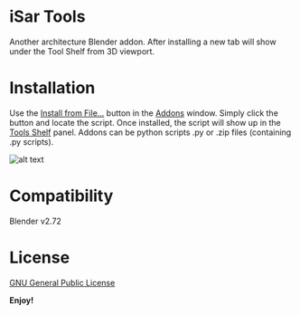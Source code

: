 iSar Tools
==========

Another architecture Blender addon.
After installing a new tab will show under the Tool Shelf from 3D viewport.

# Installation

Use the [Install from File...] button in the [Addons] window. Simply click the button and locate the script. Once installed, the script will show up in the [Tools Shelf] panel.
Addons can be python scripts .py or .zip files (containing .py scripts).

![alt text](http://wiki.blender.org/uploads/thumb/9/92/Userpref_addons_en_oct20_2013.jpg/640px-Userpref_addons_en_oct20_2013.jpg)

# Compatibility

Blender v2.72

# License

[GNU General Public License]

**Enjoy!**

[Tools Shelf]:http://wiki.blender.org/index.php/Doc:2.6/Manual/Interface/Panels
[Install from File...]:http://wiki.blender.org/index.php/Doc:2.6/Manual/Extensions/Python/Add-Ons
[Addons]:http://wiki.blender.org/index.php/Doc:2.6/Manual/Extensions/Python/Add-Ons
[GNU General Public License]:http://www.gnu.org/copyleft/gpl.html
